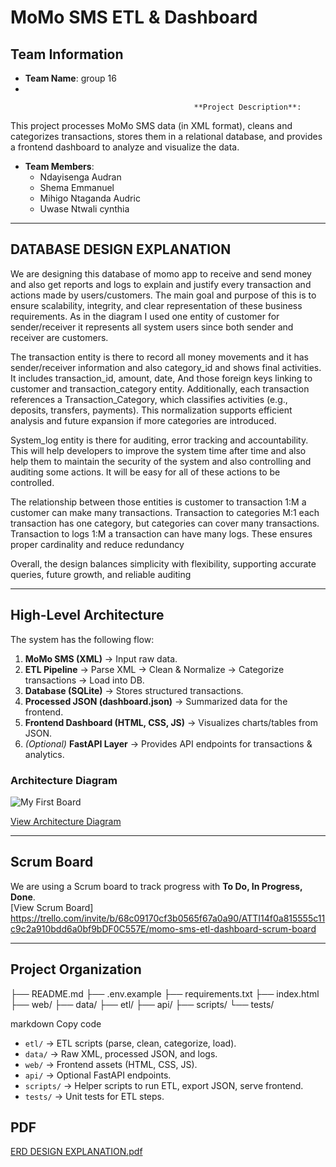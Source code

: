 #                        MoMo SMS ETL & Dashboard

## Team Information
- **Team Name**: group 16
-                                      

                                             **Project Description**:  
  
This project processes MoMo SMS data (in XML format), cleans and categorizes transactions, stores them in a relational database, and provides a frontend dashboard to analyze and visualize the data.


- **Team Members**:  
  - Ndayisenga Audran   
  - Shema Emmanuel 
  - Mihigo Ntaganda Audric  
  - Uwase Ntwali cynthia  

---

## DATABASE DESIGN EXPLANATION
We are designing this database of momo app to receive and send money and also get reports and logs to explain and justify every transaction and actions made by users/customers. The main goal and purpose of this is to ensure scalability, integrity, and clear representation of these business requirements. As in the diagram I used one entity of customer for sender/receiver it represents all system users since both sender and receiver are customers.

The transaction entity is there to record all money movements and it has sender/receiver information and also category_id and shows final activities. It includes transaction_id, amount, date, And those foreign keys  linking to customer and transaction_category entity.
 Additionally, each transaction references a Transaction_Category, which classifies activities (e.g., deposits, transfers, payments). This normalization supports efficient analysis and future expansion if more categories are introduced.

System_log entity is there for auditing, error tracking and accountability. This will help developers to improve the system time after time and also help them to maintain the security of the system and also controlling and auditing some actions. It will be easy for all of these actions to be controlled.

The relationship between those entities is customer to transaction 1:M a customer can make many transactions. Transaction to categories M:1 each transaction has one category, but categories can cover many transactions. Transaction to logs 1:M a transaction can have many logs. These ensures proper cardinality and reduce redundancy 

Overall, the design balances simplicity with flexibility, supporting accurate queries, future growth, and reliable auditing

---


## High-Level Architecture

The system has the following flow:

1. **MoMo SMS (XML)** → Input raw data.
2. **ETL Pipeline** → Parse XML → Clean & Normalize → Categorize transactions → Load into DB.
3. **Database (SQLite)** → Stores structured transactions.
4. **Processed JSON (dashboard.json)** → Summarized data for the frontend.
5. **Frontend Dashboard (HTML, CSS, JS)** → Visualizes charts/tables from JSON.
6. *(Optional)* **FastAPI Layer** → Provides API endpoints for transactions & analytics.

###  Architecture Diagram  
![My First Board](https://github.com/user-attachments/assets/d5f595d0-07b0-4299-abdd-7be21561b50b)

   [View Architecture Diagram](https://miro.com/welcomeonboard/M1k2a0Qxa1lLbk9NSU8wVXY0TFd3QnFNMytHRjVSQjNOZ2c2MFlNYU5ORVp1ajJXK3pEL0xMV0Yxd0ZMQzhManlHekN6VG9zR0ZWUGRUQTB0cldyZ2pLMXFoSi9BRjdpcTlqemFBTm10RjBNczlUVWNCTVhHcmY5Z3pmdnMyQzdQdGo1ZEV3bUdPQWRZUHQzSGl6V2NBPT0hdjE=?share_link_id=645786963715)

---

##    Scrum Board  
We are using a Scrum board to track progress with **To Do, In Progress, Done**.  
    [View Scrum Board]  https://trello.com/invite/b/68c09170cf3b0565f67a0a90/ATTI14f0a815555c11c9c2a910bdd6a0bf9bDF0C557E/momo-sms-etl-dashboard-scrum-board

---

##   Project Organization

├── README.md
├── .env.example
├── requirements.txt
├── index.html
├── web/
├── data/
├── etl/
├── api/
├── scripts/
└── tests/

markdown
Copy code

- `etl/` → ETL scripts (parse, clean, categorize, load).  
- `data/` → Raw XML, processed JSON, and logs.  
- `web/` → Frontend assets (HTML, CSS, JS).  
- `api/` → Optional FastAPI endpoints.  
- `scripts/` → Helper scripts to run ETL, export JSON, serve frontend.  
- `tests/` → Unit tests for ETL steps.

## PDF
[ERD DESIGN EXPLANATION.pdf](https://github.com/user-attachments/files/22435026/ERD.DESIGN.EXPLANATION.pdf)

